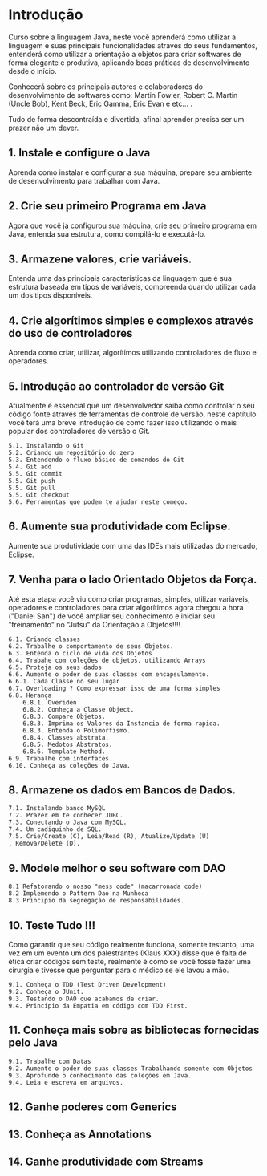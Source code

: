# Introdução

Curso sobre a linguagem Java, neste você aprenderá como utilizar a linguagem e suas principais funcionalidades através do seus fundamentos, entenderá como utilizar a orientação a objetos para criar softwares de forma elegante e produtiva, aplicando boas práticas de desenvolvimento desde o início.

Conhecerá sobre os principais autores e colaboradores do desenvolvimento de softwares como: Martin Fowler, Robert C. Martin \(Uncle Bob\), Kent Beck, Eric Gamma, Eric Evan e etc... .

Tudo de forma descontraída e divertida, afinal aprender precisa ser um prazer não um dever.

## 1. Instale e configure o Java

Aprenda como instalar e configurar a sua máquina, prepare seu ambiente de desenvolvimento para trabalhar com Java.

## 2. Crie seu primeiro Programa em Java

Agora que você já configurou sua máquina, crie seu primeiro programa em Java, entenda sua estrutura, como compilá-lo e executá-lo.

## 3. Armazene valores, crie variáveis.

Entenda uma das principais características da linguagem que é sua estrutura baseada em tipos de variáveis, compreenda quando utilizar cada um dos tipos disponíveis.

## 4. Crie algorítimos simples e complexos através do uso de controladores

Aprenda como criar, utilizar, algorítimos utilizando controladores de fluxo e operadores.

## 5. Introdução ao controlador de versão Git

Atualmente é essencial que um desenvolvedor saiba como controlar o seu código fonte através de ferramentas de controle de versão, neste captítulo você terá uma breve introdução de como fazer isso utilizando o mais popular dos controladores de versão o Git.

```text
5.1. Instalando o Git
5.2. Criando um repositório do zero
5.3. Entendendo o fluxo básico de comandos do Git
5.4. Git add
5.5. Git commit
5.5. Git push
5.5. Git pull
5.5. Git checkout
5.6. Ferramentas que podem te ajudar neste começo.
```

## 6. Aumente sua produtividade com Eclipse.

Aumente sua produtividade com uma das IDEs mais utilizadas do mercado, Eclipse.

## 7. Venha para o lado Orientado Objetos da Força.

Até esta etapa você viu como criar programas, simples, utilizar variáveis, operadores e controladores para criar algorítimos agora chegou a hora \("Daniel San"\) de você ampliar seu conhecimento e iniciar seu "treinamento" no "Jutsu" da Orientação a Objetos!!!!.

```text
6.1. Criando classes
6.2. Trabalhe o comportamento de seus Objetos.
6.3. Entenda o ciclo de vida dos Objetos
6.4. Trabahe com coleções de objetos, utilizando Arrays
6.5. Proteja os seus dados
6.6. Aumente o poder de suas classes com encapsulamento.
6.6.1. Cada Classe no seu lugar
6.7. Overloading ? Como expressar isso de uma forma simples
6.8. Herança
    6.8.1. Overiden
    6.8.2. Conheça a Classe Object.
    6.8.3. Compare Objetos.
    6.8.3. Imprima os Valores da Instancia de forma rapida.
    6.8.3. Entenda o Polimorfismo.
    6.8.4. Classes abstrata.
    6.8.5. Medotos Abstratos.
    6.8.6. Template Method.
6.9. Trabalhe com interfaces.
6.10. Conheça as coleções do Java.
```

## 8. Armazene os dados em Bancos de Dados.

```text
7.1. Instalando banco MySQL
7.2. Prazer em te conhecer JDBC.
7.3. Conectando o Java com MySQL.
7.4. Um cadiquinho de SQL.
7.5. Crie/Create (C), Leia/Read (R), Atualize/Update (U)
, Remova/Delete (D).
```

## 9. Modele melhor o seu software com DAO

```text
8.1 Refatorando o nosso "mess code" (macarronada code)
8.2 Implemendo o Pattern Dao na Munheca
8.3 Principio da segregação de responsabilidades.  
```

## 10. Teste Tudo !!!

Como garantir que seu código realmente funciona, somente testanto, uma vez em um evento um dos palestrantes \(Klaus XXX\) disse que é falta de ética criar códigos sem teste, realmente é como se você fosse fazer uma cirurgia e tivesse que perguntar para o médico se ele lavou a mão.

```text
9.1. Conheça o TDD (Test Driven Development)
9.2. Conheça o JUnit.
9.3. Testando o DAO que acabamos de criar.
9.4. Principio da Empatia em código com TDD First.
```

## 11. Conheça mais sobre as bibliotecas fornecidas pelo Java

```text
9.1. Trabalhe com Datas
9.2. Aumente o poder de suas classes Trabalhando somente com Objetos
9.3. Aprofunde o conhecimento das coleções em Java.
9.4. Leia e escreva em arquivos.
```

## 12. Ganhe poderes com Generics

## 13. Conheça as Annotations

## 14. Ganhe produtividade com Streams


